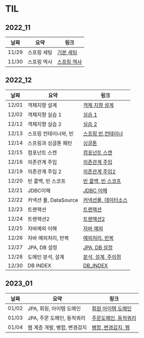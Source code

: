 # TIL

## 2022_11

| 날짜  | 요약        | 링크                                 |
| ----- | ----------- | ------------------------------------ |
| 11/29 | 스프링 세팅 | [기본 세팅](2022_11/2022_11_29.md)   |
| 11/30 | 스프링 역사 | [스프링 역사](2022_11/2022_11_30.md) |

## 2022_12

| 날짜  | 요약                  | 링크                                        |
| ----- | --------------------- | ------------------------------------------- |
| 12/01 | 객체지향 설계         | [객체 지향 설계](2022_12/2022_12_01)        |
| 12/02 | 객체지향 실습 1       | [실습 1](2022_12/2022_12_02/core/)          |
| 12/12 | 객체지향 실습 2       | [실습 2](2022_12/2022_12_12/core/)          |
| 12/13 | 스프링 컨테이너와, 빈 | [스프링 빈,컨테이너](2022_12/2022_12_13/)   |
| 12/14 | 스프링과 싱글톤 패턴  | [싱글톤](2022_12/2022_12_14/)               |
| 12/15 | 컴포넌트 스캔         | [컴포넌트 스캔](2022_12/2022_12_15/)        |
| 12/16 | 의존관계 주입         | [의존관계 주입](2022_12/2022_12_16/)        |
| 12/19 | 의존관계 주입 2       | [의존관계 주입2](2022_12/2022_12_19/)       |
| 12/20 | 빈 콜백, 빈 스코프    | [빈 콜백, 빈 스코프](2022_12/2022_12_20/)   |
| 12/21 | JDBC이해              | [JDBC 이해](2022_12/2022_12_21/)            |
| 12/22 | 커넥션 풀, DataSource | [커넥션풀, 데이터소스](2022_12/2022_12_22/) |
| 12/23 | 트랜잭션              | [트랜잭션](2022_12/2022_12_23/)             |
| 12/24 | 트랜잭션2             | [트랜잭션2](2022_12/2022_12_24/)            |
| 12/25 | 자바예외 이해         | [자바 예외](2022_12/2022_12_25/)            |
| 12/26 | 자바 예외처리, 반복   | [예외처리, 반복](2022_12/2022_12_26/)       |
| 12/27 | JPA, DB 설정          | [JPA, DB 설정](2022_12/2022_12_27/)         |
| 12/28 | 도메인 분석, 설계     | [분석, 설계, 주의점](2022_12/2022_12_28/)   |
| 12/30 | DB INDEX              | [DB_INDEX](2022_12/2022_12_30/)             |

## 2023_01

| 날짜  | 요약                         | 링크                                   |
| ----- | ---------------------------- | -------------------------------------- |
| 01/02 | JPA, 회원, 아이템 도메인     | [회원 아이템 도메인](2023_01/01_02/)   |
| 01/03 | JPA, 주문 도메인, 동적쿼리   | [주문도메인, 동적쿼리](2023_01/01_03/) |
| 01/04 | 웹 계층 개발, 병합, 변경감지 | [병합, 변경감지, 웹](2023_01/01_04/)   |
